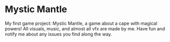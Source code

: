 # Mystic Mantle
 My first game project: Mystic Mantle, a game about a cape with magical powers! All visuals, music, and almost all vfx are made by me. Have fun and notify me about any issues you find along the way.
